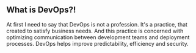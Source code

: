 ## What is DevOps?!
At first I need to say that DevOps is not a profession. It's a practice, that created to satisfy business needs. And this practice is concerned with optimizing communication between development teams and deployment processes. DevOps helps improve predictability, efficiency and security. 
